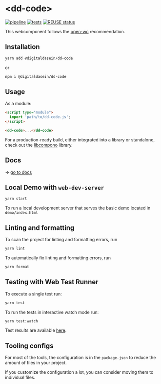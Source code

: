 <!--
SPDX-FileCopyrightText: 2022 Digital Dasein <https://digital-dasein.gitlab.io/>
SPDX-FileCopyrightText: 2022 Gerben Peeters <gerben@digitaldasein.org>
SPDX-FileCopyrightText: 2022 Senne Van Baelen <senne@digitaldasein.org>

SPDX-License-Identifier: MIT
-->

# \<dd-code>

[![pipeline](https://github.com/digitaldasein/dd-code/actions/workflows/build.yml/badge.svg)](https://github.com/digitaldasein/dd-code/actions/workflows/build.yml)
[![tests](https://github.com/digitaldasein/dd-code/actions/workflows/test.yml/badge.svg)](https://digitaldasein.github.io/dd-code/coverage/lcov-report)
[![REUSE 
status](https://api.reuse.software/badge/github.com/digitaldasein/dd-code)](https://api.reuse.software/info/github.com/digitaldasein/dd-code)

This webcomponent follows the [open-wc](https://github.com/open-wc/open-wc) 
recommendation.

## Installation

```bash
yarn add @digitaldasein/dd-code
```
or

```bash
npm i @digitaldasein/dd-code
```

## Usage

As a module:

```html
<script type="module">
  import 'path/to/dd-code.js';
</script>

<dd-code>...</dd-code>
```

For a production-ready build, either integrated into a library or standalone, 
check out the
[libcompono](https://github.com/digitaldasein/libcompono) library.

## Docs

&rarr; [go to 
docs](https://digitaldasein.github.io/dd-code/docs/classes/DdCode.html)

## Local Demo with `web-dev-server`


```bash
yarn start
```

To run a local development server that serves the basic demo located in 
`demo/index.html`

## Linting and formatting

To scan the project for linting and formatting errors, run

```bash
yarn lint
```

To automatically fix linting and formatting errors, run

```bash
yarn format
```

## Testing with Web Test Runner

To execute a single test run:

```bash
yarn test
```

To run the tests in interactive watch mode run:

```bash
yarn test:watch
```
Test results are available 
[here](https://digitaldasein.github.io/dd-code/coverage/lcov-report).


## Tooling configs

For most of the tools, the configuration is in the `package.json` to reduce the amount of files in your project.

If you customize the configuration a lot, you can consider moving them to 
individual files.
